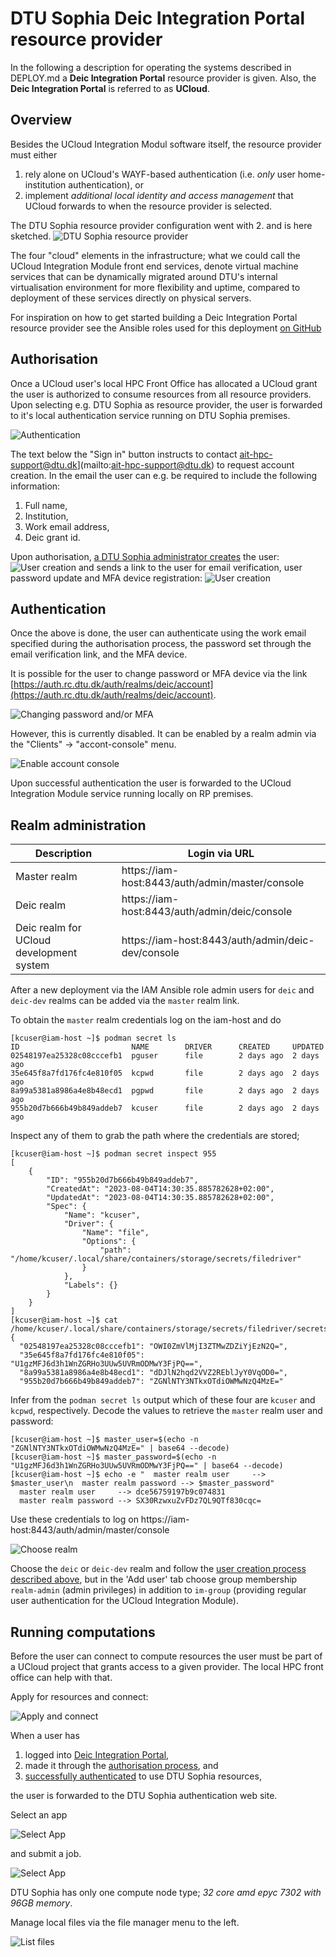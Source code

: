 # DTU Sophia Deic Integration Portal resource provider

In the following a description for operating the systems described in DEPLOY.md a **Deic Integration Portal** resource provider is given. Also, the **Deic Integration Portal** is referred to as **UCloud**.  

## Overview

Besides the UCloud Integration Modul software itself, the resource provider must either 

1. rely alone on UCloud's WAYF-based authentication (i.e. *only* user home-institution authentication), or
2. implement *additional local identity and access management* that UCloud forwards to when the resource provider is selected.

The DTU Sophia resource provider configuration went with 2. and is here sketched.
![DTU Sophia resource provider](./img/dtu_sophia_deic_integration_portal_resource_provider.png)

The four "cloud" elements in the infrastructure; what we could call the UCloud Integration Module front end services, denote virtual machine services that can be dynamically migrated around DTU's internal virtualisation environment for more flexibility and uptime, compared to deployment of these services directly on physical servers.

For inspiration on how to get started building a Deic Integration Portal resource provider see the Ansible roles used for this deployment [on GitHub](https://github.com/dtu-sophia/ucloud-im-infrastructure) 

## Authorisation

Once a UCloud user's local HPC Front Office has allocated a UCloud grant the user is authorized to consume resources from all resource providers. Upon selecting e.g. DTU Sophia as resource provider, the user is forwarded to it's local authentication service running on DTU Sophia premises.

![Authentication](./img/user_authentication.png)

The text below the "Sign in" button instructs to contact ait-hpc-support@dtu.dk](mailto:ait-hpc-support@dtu.dk) to request account creation. In the email the user can e.g. be required to include the following information:

1. Full name,
1. Institution,
1. Work email address,
1. Deic grant id.

Upon authorisation, [a DTU Sophia administrator creates](#realm-administration) the user:
![User creation](./img/user_creation_a.png)
and sends a link to the user for email verification, user password update and MFA device registration:
![User creation](./img/user_creation_b.png)

## Authentication

Once the above is done, the user can authenticate using the work email specified during the authorisation process, the password set through the email verification link, and the MFA device.

It is possible for the user to change password or MFA device via the link [https://auth.rc.dtu.dk/auth/realms/deic/account](https://auth.rc.dtu.dk/auth/realms/deic/account).

![Changing password and/or MFA](./img/user_account.png)

However, this is currently disabled. It can be enabled by a realm admin via the "Clients" -> "accont-console" menu.

![Enable account console](./img/enable_account_console.png)

Upon successful authentication the user is forwarded to the UCloud Integration Module service running locally on RP premises.

## Realm administration

| Description | Login via URL |
| ----  | ---   |
| Master realm  | https://iam-host:8443/auth/admin/master/console |
| Deic realm  | https://iam-host:8443/auth/admin/deic/console |
| Deic realm for UCloud development system | https://iam-host:8443/auth/admin/deic-dev/console |

After a new deployment via the IAM Ansible role admin users for `deic` and `deic-dev` realms can be added via the `master` realm link.

To obtain the `master` realm credentials log on the iam-host and do
```
[kcuser@iam-host ~]$ podman secret ls
ID                         NAME        DRIVER      CREATED     UPDATED
02548197ea25328c08cccefb1  pguser      file        2 days ago  2 days ago
35e645f8a7fd176fc4e810f05  kcpwd       file        2 days ago  2 days ago
8a99a5381a8986a4e8b48ecd1  pgpwd       file        2 days ago  2 days ago
955b20d7b666b49b849addeb7  kcuser      file        2 days ago  2 days ago
```
Inspect any of them to grab the path where the credentials are stored;
```
[kcuser@iam-host ~]$ podman secret inspect 955
[
    {
        "ID": "955b20d7b666b49b849addeb7",
        "CreatedAt": "2023-08-04T14:30:35.885782628+02:00",
        "UpdatedAt": "2023-08-04T14:30:35.885782628+02:00",
        "Spec": {
            "Name": "kcuser",
            "Driver": {
                "Name": "file",
                "Options": {
                    "path": "/home/kcuser/.local/share/containers/storage/secrets/filedriver"
                }
            },
            "Labels": {}
        }
    }
]
[kcuser@iam-host ~]$ cat /home/kcuser/.local/share/containers/storage/secrets/filedriver/secretsdata.json 
{
  "02548197ea25328c08cccefb1": "OWI0ZmVlMjI3ZTMwZDZiYjEzN2Q=",
  "35e645f8a7fd176fc4e810f05": "U1gzMFJ6d3h1WnZGRHo3UUw5UVRmODMwY3FjPQ==",
  "8a99a5381a8986a4e8b48ecd1": "dDJlN2hqd2VVZ2REblJyY0VqOD0=",
  "955b20d7b666b49b849addeb7": "ZGNlNTY3NTkxOTdiOWMwNzQ4MzE="
```
Infer from the `podman secret ls` output which of these four are `kcuser` and `kcpwd`, respectively. Decode the values to retrieve the `master` realm user and password:
```
[kcuser@iam-host ~]$ master_user=$(echo -n "ZGNlNTY3NTkxOTdiOWMwNzQ4MzE=" | base64 --decode)
[kcuser@iam-host ~]$ master_password=$(echo -n "U1gzMFJ6d3h1WnZGRHo3UUw5UVRmODMwY3FjPQ==" | base64 --decode)
[kcuser@iam-host ~]$ echo -e "  master realm user     --> $master_user\n  master realm password --> $master_password"
  master realm user     --> dce56759197b9c074831
  master realm password --> SX30RzwxuZvFDz7QL9QTf830cqc=
```
Use these credentials to log on https://iam-host:8443/auth/admin/master/console

![Choose realm](./img/add_realm_admin.png)

Choose the `deic` or `deic-dev` realm and follow the [user creation process described above](#authorisation), but in the 'Add user' tab choose group membership `realm-admin` (admin privileges) in addition to `im-group` (providing regular user authentication for the UCloud Integration Module). 

## Running computations

Before the user can connect to compute resources the user must be part of a UCloud project that grants access to a given provider. The local HPC front office can help with that. 

Apply for resources and connect:

![Apply and connect](img/ucloud_apply_for_resources_and_connect.png)

When a user has 

1. logged into [Deic Integration Portal](https://cloud.sdu.dk),
1. made it through the [authorisation process](#authorisation), and
1. [successfully authenticated](#authentication) to use DTU Sophia resources,

the user is forwarded to the DTU Sophia authentication web site. 


Select an app

![Select App](img/slurm_select_app.png)

and submit a job. 

![Select App](img/slurm_submit_job.png)

DTU Sophia has only one compute node type; *32 core amd epyc 7302 with 96GB memory*.

Manage local files via the file manager menu to the left.

![List files](img/ucloud_list_files.png)
